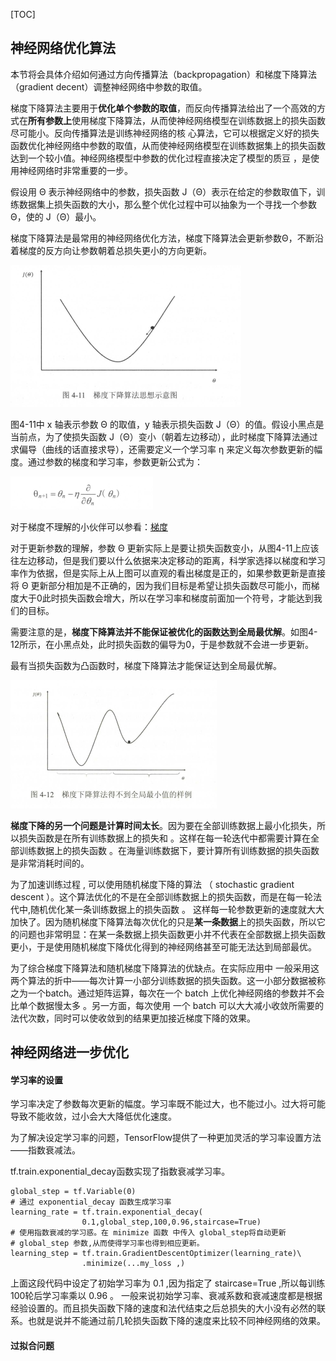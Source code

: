 [TOC]



## 神经网络优化算法

本节将会具体介绍如何通过方向传播算法（backpropagation）和梯度下降算法（gradient decent）调整神经网络中参数的取值。

梯度下降算法主要用于**优化单个参数的取值**，而反向传播算法给出了一个高效的方式在**所有参数上**使用梯度下降算法，从而使神经网络模型在训练数据上的损失函数尽可能小。反向传播算法是训练神经网络的核 心算法，它可以根据定义好的损失函数优化神经网络中参数的取值，从而使神经网络模型在训练数据集上的损失函数达到一个较小值。神经网络模型中参数的优化过程直接决定了模型的质豆 ，是使用神经网络时非常重要的一步。

假设用 Θ 表示神经网络中的参数，损失函数 J（Θ）表示在给定的参数取值下，训练数据集上损失函数的大小，那么整个优化过程中可以抽象为一个寻找一个参数Θ，使的 J（Θ）最小。

梯度下降算法是最常用的神经网络优化方法，梯度下降算法会更新参数Θ，不断沿着梯度的反方向让参数朝着总损失更小的方向更新。

![](../image/tf-1.1.png)

图4-11中 x 轴表示参数 Θ 的取值，y 轴表示损失函数 J（Θ）的值。假设小黑点是当前点，为了使损失函数 J（Θ）变小（朝着左边移动），此时梯度下降算法通过求偏导（曲线的话直接求导），还需要定义一个学习率 η 来定义每次参数更新的幅度。通过参数的梯度和学习率，参数更新公式为：

![](../image/tf-1.2.png)

对于梯度不理解的小伙伴可以参看：[梯度](https://baike.baidu.com/item/%E6%A2%AF%E5%BA%A6/13014729?fr=aladdin)

对于更新参数的理解，参数 Θ 更新实际上是要让损失函数变小，从图4-11上应该往左边移动，但是我们要以什么依据来决定移动的距离，科学家选择以梯度和学习率作为依据，但是实际上从上图可以直观的看出梯度是正的，如果参数更新是直接将 Θ 更新部分相加是不正确的，因为我们目标是希望让损失函数尽可能小，而梯度大于0此时损失函数会增大，所以在学习率和梯度前面加一个符号，才能达到我们的目标。

需要注意的是，**梯度下降算法并不能保证被优化的函数达到全局最优解**。如图4-12所示，在小黑点处，此时损失函数的偏导为0，于是参数就不会进一步更新。

最有当损失函数为凸函数时，梯度下降算法才能保证达到全局最优解。

![](../image/tf-1.3.png)

**梯度下降的另一个问题是计算时间太长**。因为要在全部训练数据上最小化损失，所以损失函数是在所有训练数据上的损失和 。这样在每一轮迭代中都需要计算在全部训练数据上的损失函数 。在海量训练数据下，要计算所有训练数据的损失函数是非常消耗时间的。

为了加速训练过程 , 可以使用随机梯度下降的算法 （ stochastic gradient descent ）。这个算法优化的不是在全部训练数据上的损失函数，而是在每一轮法代中,随机优化某一条训练数据上的损失函数 。 这样每一轮参数更新的速度就大大加快了。因为随机梯度下降算法每次优化的只是**某一条数据**上的损失函数，所以它的问题也非常明显：在某一条数据上损失函数更小并不代表在全部数据上损失函数更小，于是使用随机梯度下降优化得到的神经网络甚至可能无法达到局部最优。

为了综合梯度下降算法和随机梯度下降算法的优缺点。在实际应用中 一般采用这两个算法的折中——每次计算一小部分训练数据的损失函数。这一小部分数据被称之为一个batch。通过矩阵运算，每次在一个 batch 上优化神经网络的参数并不会比单个数据慢太多 。另一方面，每次使用 一个 batch 可以大大减小收敛所需要的法代次数，同时可以使收敛到的结果更加接近梯度下降的效果。



## 神经网络进一步优化

#### 学习率的设置

学习率决定了参数每次更新的幅度。学习率既不能过大，也不能过小。过大将可能导致不能收敛，过小会大大降低优化速度。

为了解决设定学习率的问题，TensorFlow提供了一种更加灵活的学习率设置方法——指数衰减法。

tf.train.exponential_decay函数实现了指数衰减学习率。

```
global_step = tf.Variable(0)
# 通过 exponential_decay 函数生成学习率
learning_rate = tf.train.exponential_decay(
				0.1,global_step,100,0.96,staircase=True)
# 使用指数衰减的学习惑。在 minimize 函数 中传入 global_step将自动更新
# global_step 参数,从而使得学习率也得到相应更新。
learning_step = tf.train.GradientDescentOptimizer(learning_rate)\
				.minimize(...my_loss ,)
```

上面这段代码中设定了初始学习率为 0.1 ,因为指定了 staircase=True ,所以每训练 100轮后学习率乘以 0.96 。 一般来说初始学习率、衰减系数和衰减速度都是根据经验设置的。而且损失函数下降的速度和法代结束之后总损失的大小没有必然的联系。也就是说并不能通过前几轮损失函数下降的速度来比较不同神经网络的效果。

#### 过拟合问题

